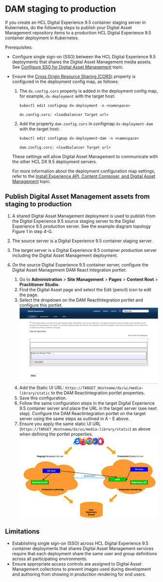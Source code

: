 # DAM staging to production

If you create an HCL Digital Experience 9.5 container staging server in Kubernetes, do the following steps to publish your Digital Asset Management repository items to a production HCL Digital Experience 9.5 container deployment in Kubernetes.

Prerequisites:

-   Configure single sign-on \(SSO\) between the HCL Digital Experience 9.5 deployments that shares the Digital Asset Management media assets. See [Configure SSO for Digital Asset Management](../digital_asset_mgmt/configure_dam_sso.md) topic.
-   Ensure the [Cross Origin Resource Sharing \(CORS\)](https://developer.mozilla.org/en-US/docs/Web/HTTP/CORS) property is configured in the deployment config map, as follows:

    1.  The `dx.config.cors` property is added in the deployment config map, for example, `dx-deployment` with the target host:

        ```
        kubectl edit configmap dx-deployment -n <namespace>
        ```

        ```
        dx.config.cors: <loadbalancer Target url>
        ```

    2.  Add the property `dam.config.cors` in configmap `dx-deployment-dam` with the target host:

        ```
        kubectl edit configmap dx-deployment-dam -n <namespace>
        ```

        ```
        dam.config.cors: <loadbalancer Target url>
        ```

    These settings will allow Digital Asset Management to communicate with the other HCL DX 9.5 deployment servers.

    For more information about the deployment configuration map settings, refer to the [Install Experience API, Content Composer, and Digital Asset Management](../digital_asset_mgmt/install_config_dam.md) topic.


## Publish Digital Asset Management assets from staging to production

1.  A shared Digital Asset Management deployment is used to publish from the Digital Experience 9.5 source staging server to the Digital Experience 9.5 production server. See the example diagram topology Figure 1 in step 4-G.
2.  The source server is a Digital Experience 9.5 container staging server.
3.  The target server is a Digital Experience 9.5 container production server including the Digital Asset Management deployment.
4.  On the source Digital Experience 9.5 container server, configure the Digital Asset Management DAM React Integration portlet:

    1.   Go to **Administration** \> **Site Management** \> **Pages** \> **Content Root** \> **Practitioner Studio**.
    2.   Find the Digital Asset page and select the Edit \(pencil\) icon to edit the page.
    3.   Select the dropdown on the DAM ReactIntegration portlet and configure this portlet.
        ![DAM ReactIntegration Portlet](../../images/dam_reactintegration_portlet.png)
    4.   Add the Static UI URL: `https://TARGET_Hostname/dx/ui/media-library/static` to the DAM ReactIntegration portlet properties.
    5.   Save this configuration.
    6.   Follow the same configuration steps in the target Digital Experience 9.5 container server and place the URL in the target server \(see next step\). Configure the DAM ReactIntegration portlet on the target server using the same steps as outlined in A - E above.
    7.   Ensure you apply the same static UI URL \(`https://TARGET_Hostname/dx/ui/media-library/static`\) as above when defining the portlet properties.
      ![Share Digital Asset Management across multiple HCL DX environments](../../images/share_dam_multiple.png)


## Limitations

-   Establishing single sign-on \(SSO\) across HCL Digital Experience 9.5 container deployments that shares Digital Asset Management services require that each deployment share the same user and group definitions across all participating environments.
-   Ensure appropriate access controls are assigned to Digital Asset Management collections to prevent images used during development and authoring from showing in production rendering for end users.


